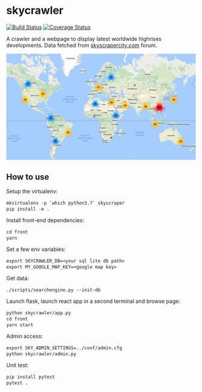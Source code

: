 # skycrawler

[![Build Status](https://travis-ci.org/waxisien/skycrawler.svg?branch=master)](https://travis-ci.org/waxisien/skycrawler)
[![Coverage Status](https://coveralls.io/repos/github/waxisien/skycrawler/badge.svg)](https://coveralls.io/github/waxisien/skycrawler)

A crawler and a webpage to display latest worldwide highrises developments. Data fetched from [skyscrapercity.com](http://www.skyscrapercity.com) forum.

![drawing](example.png)

## How to use

Setup the virtualenv:
```
mkvirtualenv -p `which python3.7` skyscraper
pip install -e .
```

Install front-end dependencies:
```
cd front
yarn
```

Set a few env variables:
```
export SKYCRAWLER_DB=<your sql lite db path>
export MY_GOOGLE_MAP_KEY=<google map key>
```

Get data:
```
./scripts/searchengine.py --init-db
```

Launch flask, launch react app in a second terminal and browse page:
```
python skycrawler/app.py
cd front
yarn start
```

Admin access:
```
export SKY_ADMIN_SETTINGS=../conf/admin.cfg
python skycrawler/admin.py
```

Unit test:
```
pip install pytest
pytest .
```
